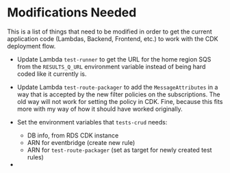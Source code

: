 # Modifications Needed
This is a list of things that need to be modified in order to get
the current application code (Lambdas, Backend, Frontend, etc.) to
work with the CDK deployment flow.

- Update Lambda `test-runner` to get the URL for the home region
  SQS from the `RESULTS_Q_URL` environment variable instead of being
  hard coded like it currently is.

- Update Lambda `test-route-packager` to add the `MessageAttributes`
  in a way that is accepted by the new filter policies on the subscriptions.
  The old way will not work for setting the policy in CDK. Fine, because
  this fits more with my way of how it should have worked originally.

- Set the environment variables that `tests-crud` needs:
  - DB info, from RDS CDK instance
  - ARN for eventbridge (create new rule)
  - ARN for `test-route-packager` (set as target for newly created test rules)

- 